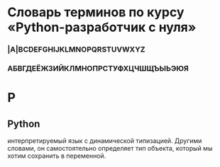 # Словарь терминов по курсу «Python-разработчик с нуля»
### |A|BCDEFGHIJKLMNOPQRSTUVWXYZ  
### АБВГДЕЁЖЗИЙКЛМНОПРСТУФХЦЧШЩЪЫЬЭЮЯ
# P
## Python
интерпретируемый язык с динамической типизацией. Другими словами, он самостоятельно определяет тип объекта, который мы хотим сохранить в переменной.
